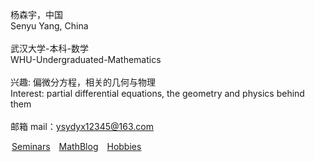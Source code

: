 <style>
.bjimg{
  position: fixed;
  top: 0;
  left: 0;
  width:100%;
height:100%;
min-width: 1000px;
z-index:-10;
zoom: 1;
  background-image: url();
  background-repeat: no-repeat;
  background-size: contain;
  background-position: center 0;
  opacity: 0.3;
  }
</style>
<head>    
<script src="https://cdn.mathjax.org/mathjax/latest/MathJax.js?config=TeX-AMS-MML_HTMLorMML" type="text/javascript"></script>
<script type="text/x-mathjax-config">
MathJax.Hub.Config({
        tex2jax: {
        skipTags: ['script', 'noscript', 'style', 'textarea', 'pre'],
        inlineMath: [['$','$']]
        }
});
</script>
</head>
<div class="bjimg"></div>

杨森宇，中国<br/>
Senyu Yang, China<br/><br/>
武汉大学-本科-数学<br/>
WHU-Undergraduated-Mathematics<br/><br/>
兴趣: 偏微分方程，相关的几何与物理<br/>
Interest: partial differential equations, the geometry and physics behind them<br/><br/>
邮箱 mail：ysydyx12345@163.com
  
<a href="seminars" target="_blank" style="margin-left: 2px">Seminars</a>&emsp;<a href="blog" target="_blank">MathBlog</a>&emsp;<a href="hobbies" target="_blank">Hobbies</a>
